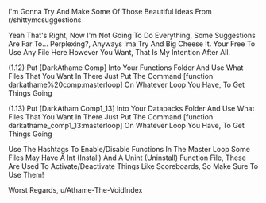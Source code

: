 I'm Gonna Try And Make Some Of Those Beautiful Ideas From r/shittymcsuggestions

Yeah That's Right, Now I'm Not Going To Do Everything, Some Suggestions Are Far To... Perplexing?, Anyways Ima Try And Big Cheese It.
Your Free To Use Any File Here However You Want, That Is My Intention After All.

(1.12)
Put [DarkAthame Comp] Into Your Functions Folder And Use What Files That You Want In There 
Just Put The Command [function darkathame%20comp:masterloop] On Whatever Loop You Have, To Get Things Going

(1.13)
Put [DarkAtham Comp1_13] Into Your Datapacks Folder And Use What Files That You Want In There 
Just Put The Command [function darkathame_comp1_13:masterloop] On Whatever Loop You Have, To Get Things Going

Use The Hashtags To Enable/Disable Functions In The Master Loop
Some Files May Have A Int (Install) And A Unint (Uninstall) Function File, These Are Used To Activate/Deactivate Things Like Scoreboards, So Make Sure To Use Them!

Worst Regards,
u/Athame-The-VoidIndex

